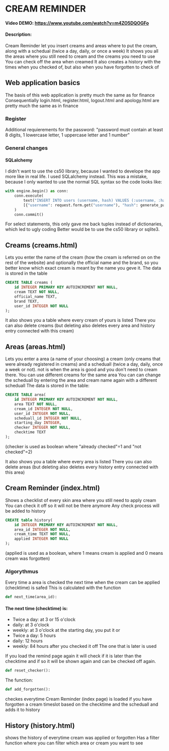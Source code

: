 # CREAM REMINDER
#### Video DEMO: https://www.youtube.com/watch?v=m4ZO5DQOGFo
#### Description:
Cream Reminder let you insert creams and areas where to put the cream, along with a schedual (twice a day, daily, or once a week)
It shows you all the areas where you still need to cream and the creams you need to use
You can check off the area when creamed
It also creates a history with the times when you checked of, but also when you have forgotten to check of

## Web application basics
The basis of this web application is pretty much the same as for finance
Consequentially login.html, register.html, logout.html and apology.html are pretty much the same as in finance
### Register
Additional requierements for the password:
"password must contain at least 8 digits, 1 lowercase letter, 1 uppercase letter and 1 number"
### General changes
#### SQLalchemy
I didn't want to use the cs50 library, because I wanted to develope the app more like in real life.
I used SQLalchemy instead. 
This was a mistake, because I only wanted to use the normal SQL syntax so the code looks like:
```python
with engine.begin() as conn:
    conn.execute(
        text("INSERT INTO users (username, hash) VALUES (:username, :hash)"),
        [{"username": request.form.get("username"), "hash": generate_password_hash(request.form.get("password"))}],
    )
    conn.commit()
```
For select statements, this only gave me back tuples instead of dictionaries, which led to ugly coding
Better would be to use the cs50 library or sqlite3.

## Creams (creams.html)
Lets you enter the name of the cream (how the cream is referred on on the rest of the website)
and optionally the official name and the brand, so you better know which exact cream is meant by the name you geve it.
The data is stored in the table
```SQL
CREATE TABLE creams (
    id INTEGER PRIMARY KEY AUTOINCREMENT NOT NULL,
    cream TEXT NOT NULL,
    official_name TEXT,
    brand TEXT,
    user_id INTEGER NOT NULL
);
```
It also shows you a table where every cream of yours is listed
There you can also delete creams (but deleting also deletes every area and history entry connected with this cream)

## Areas (areas.html)
Lets you enter a area (a name of your choosing) a cream (only creams that were already registered in creams) and a scheduall (twice a day, daily, once a week or not). not is when the area is good and you don't need to cream there.
You can use different creams for the same area
You can can change the scheduall by entering the area and cream name again with a different scheduall
The data is stored in the table:
```SQL
CREATE TABLE area(
    id INTEGER PRIMARY KEY AUTOINCREMENT NOT NULL,
    area TEXT NOT NULL,
    cream_id INTEGER NOT NULL,
    user_id INTEGER NOT NULL,
    scheduall_id INTEGER NOT NULL,
    starting_day INTEGER,
    checker INTEGER NOT NULL,
    checktime TEXT
);
```
(checker is used as boolean where "already checked"=1 and "not checked"=2)

It also shows you a table where every area is listed
There you can also delete areas (but deleting also deletes every history entry connected with this area)

## Cream Reminder (index.html)
Shows a checklist of every skin area where you still need to apply cream
You can check it off so it will not be there anymore
Any check process will be added to history
```SQL
CREATE table history(
    id INTEGER PRIMARY KEY AUTOINCREMENT NOT NULL,
    area_id INTEGER NOT NULL,
    cream_time TEXT NOT NULL,
    applied INTEGER NOT NULL
);
```
(applied is used as a boolean, where 1 means cream is applied and 0 means cream was forgotten)


### Algorythmus
Every time a area is checked the next time when the cream can be applied (checktime) is safed
This is calculated with the function
```Python
def next_time(area_id):
```
#### The next time (checktime) is:
- Twice a day: at 3 or 15 o'clock
- daily: at 3 o'clock
- weekly: at 3 o'clock at the starting day, you put it
or 
- Twice a day: 5 hours
- daily: 12 hours
- weekly: 84 hours
after you checked it off
The one that is later is used

If you load the remind page again it will check if it is later than the checktime and if so it will be shown again and can be checked off again.
```Python
def reset_checker():
```

The function:
```Python
def add_forgotten():
```
checkes everytime Cream Reminder (index page) is loaded if you have forgotten a cream timeslot based on the checktime and the scheduall and adds it to history

## History (history.html)
shows the history of everytime cream was applied or forgotten
Has a filter function where you can filter which area or cream you want to see
